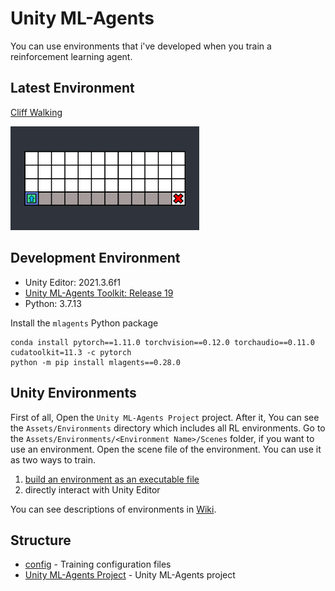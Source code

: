 # Unity ML-Agents

You can use environments that i've developed when you train a reinforcement learning agent.

## Latest Environment

[Cliff Walking](https://github.com/DevSlem/unity-ml-agents/wiki/Cliff-Walking)

<img src="/Images/cliffwalking.webp" width="60%">

## Development Environment

* Unity Editor: 2021.3.6f1
* [Unity ML-Agents Toolkit: Release 19](https://github.com/Unity-Technologies/ml-agents/tree/release_19)
* Python: 3.7.13

Install the `mlagents` Python package

```
conda install pytorch==1.11.0 torchvision==0.12.0 torchaudio==0.11.0 cudatoolkit=11.3 -c pytorch
python -m pip install mlagents==0.28.0
```

## Unity Environments

First of all, Open the `Unity ML-Agents Project` project. After it, You can see the `Assets/Environments` directory which includes all RL environments. Go to the `Assets/Environments/<Environment Name>/Scenes` folder, if you want to use an environment. Open the scene file of the environment. You can use it as two ways to train.

1. [build an environment as an executable file](https://github.com/Unity-Technologies/ml-agents/blob/release_19_docs/docs/Learning-Environment-Executable.md)
2. directly interact with Unity Editor

You can see descriptions of environments in [Wiki](https://github.com/DevSlem/unity-ml-agents/wiki).

## Structure

* [config](/config/) - Training configuration files
* [Unity ML-Agents Project](/Unity%20ML-Agents%20Project/) - Unity ML-Agents project
